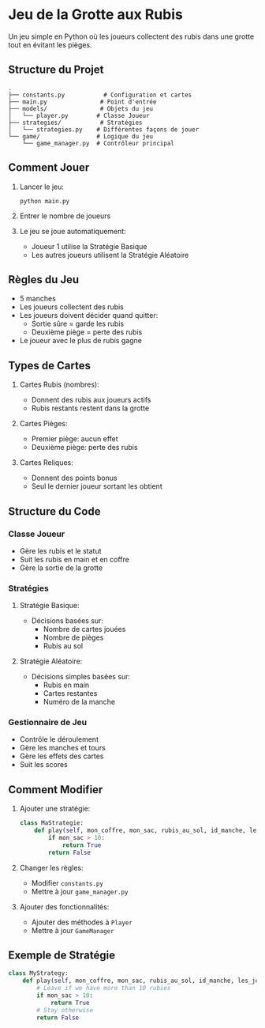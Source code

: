 # Jeu de la Grotte aux Rubis

Un jeu simple en Python où les joueurs collectent des rubis dans une grotte tout en évitant les pièges.

## Structure du Projet

```
.
├── constants.py           # Configuration et cartes
├── main.py               # Point d'entrée
├── models/               # Objets du jeu
│   └── player.py        # Classe Joueur
├── strategies/           # Stratégies
│   └── strategies.py    # Différentes façons de jouer
└── game/                # Logique du jeu
    └── game_manager.py  # Contrôleur principal
```

## Comment Jouer

1. Lancer le jeu:
   ```
   python main.py
   ```

2. Entrer le nombre de joueurs

3. Le jeu se joue automatiquement:
   - Joueur 1 utilise la Stratégie Basique
   - Les autres joueurs utilisent la Stratégie Aléatoire

## Règles du Jeu

- 5 manches
- Les joueurs collectent des rubis
- Les joueurs doivent décider quand quitter:
  - Sortie sûre = garde les rubis
  - Deuxième piège = perte des rubis
- Le joueur avec le plus de rubis gagne

## Types de Cartes

1. Cartes Rubis (nombres):
   - Donnent des rubis aux joueurs actifs
   - Rubis restants restent dans la grotte

2. Cartes Pièges:
   - Premier piège: aucun effet
   - Deuxième piège: perte des rubis

3. Cartes Reliques:
   - Donnent des points bonus
   - Seul le dernier joueur sortant les obtient

## Structure du Code

### Classe Joueur
- Gère les rubis et le statut
- Suit les rubis en main et en coffre
- Gère la sortie de la grotte

### Stratégies
1. Stratégie Basique:
   - Décisions basées sur:
     - Nombre de cartes jouées
     - Nombre de pièges
     - Rubis au sol

2. Stratégie Aléatoire:
   - Décisions simples basées sur:
     - Rubis en main
     - Cartes restantes
     - Numéro de la manche

### Gestionnaire de Jeu
- Contrôle le déroulement
- Gère les manches et tours
- Gère les effets des cartes
- Suit les scores

## Comment Modifier

1. Ajouter une stratégie:
   ```python
   class MaStrategie:
       def play(self, mon_coffre, mon_sac, rubis_au_sol, id_manche, les_joueurs, tas_tri, defausse):
           if mon_sac > 10:
               return True
           return False
   ```

2. Changer les règles:
   - Modifier `constants.py`
   - Mettre à jour `game_manager.py`

3. Ajouter des fonctionnalités:
   - Ajouter des méthodes à `Player`
   - Mettre à jour `GameManager`

## Exemple de Stratégie

```python
class MyStrategy:
    def play(self, mon_coffre, mon_sac, rubis_au_sol, id_manche, les_joueurs, tas_tri, defausse):
        # Leave if we have more than 10 rubies
        if mon_sac > 10:
            return True
        # Stay otherwise
        return False
``` 